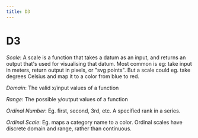 ```yaml
---
title: D3
---
```


<h1>D3</h1>

*Scale*: A scale is a function that takes a datum as an input, and returns an output that's used for visualising that datum. Most common is eg: take input in meters, return output in pixels, or "svg points". But a scale could eg. take degrees Celsius and map it to a color from blue to red.

*Domain*: The valid x/input values of a function

*Range*: The possible y/output values of a function

*Ordinal Number*: Eg. first, second, 3rd, etc. A specified rank in a series.

*Ordinal Scale*: Eg. maps a category name to a color. Ordinal scales have discrete domain and range, rather than continuous.